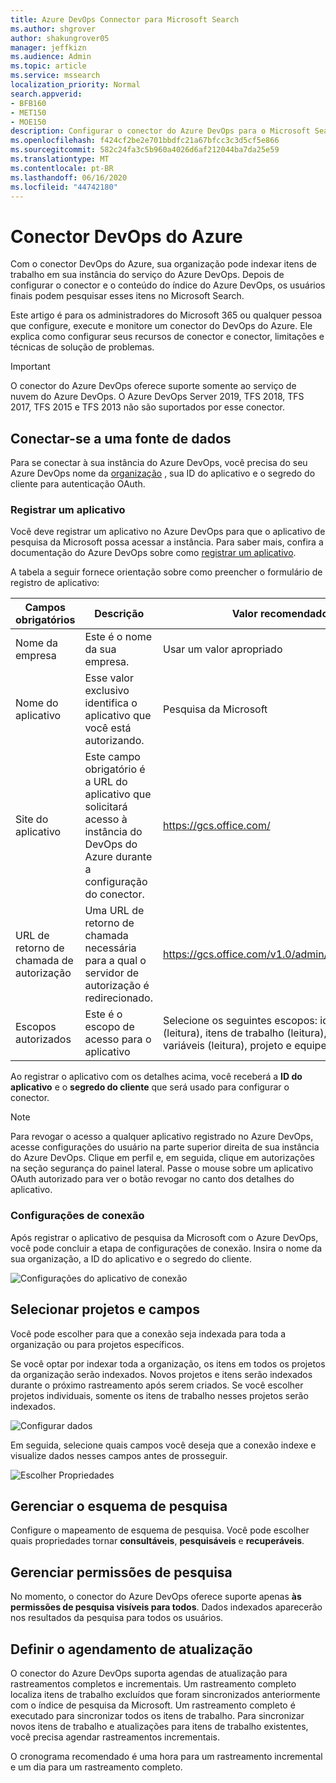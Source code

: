 ```yaml
---
title: Azure DevOps Connector para Microsoft Search
ms.author: shgrover
author: shakungrover05
manager: jeffkizn
ms.audience: Admin
ms.topic: article
ms.service: mssearch
localization_priority: Normal
search.appverid:
- BFB160
- MET150
- MOE150
description: Configurar o conector do Azure DevOps para o Microsoft Search
ms.openlocfilehash: f424cf2be2e701bbdfc21a67bfcc3c3d5cf5e866
ms.sourcegitcommit: 582c24fa3c5b960a4026d6af212044ba7da25e59
ms.translationtype: MT
ms.contentlocale: pt-BR
ms.lasthandoff: 06/16/2020
ms.locfileid: "44742180"
---
```

# <a name="azure-devops-connector"></a>Conector DevOps do Azure

Com o conector DevOps do Azure, sua organização pode indexar itens de trabalho em sua instância do serviço do Azure DevOps. Depois de configurar o conector e o conteúdo do índice do Azure DevOps, os usuários finais podem pesquisar esses itens no Microsoft Search.

Este artigo é para os administradores do Microsoft 365 ou qualquer pessoa que configure, execute e monitore um conector do DevOps do Azure. Ele explica como configurar seus recursos de conector e conector, limitações e técnicas de solução de problemas.

>[!IMPORTANT]
>O conector do Azure DevOps oferece suporte somente ao serviço de nuvem do Azure DevOps. O Azure DevOps Server 2019, TFS 2018, TFS 2017, TFS 2015 e TFS 2013 não são suportados por esse conector.

## <a name="connect-to-a-data-source"></a>Conectar-se a uma fonte de dados

Para se conectar à sua instância do Azure DevOps, você precisa do seu Azure DevOps nome da [organização](https://docs.microsoft.com/azure/devops/organizations/accounts/create-organization) , sua ID do aplicativo e o segredo do cliente para autenticação OAuth.

### <a name="register-an-app"></a>Registrar um aplicativo

Você deve registrar um aplicativo no Azure DevOps para que o aplicativo de pesquisa da Microsoft possa acessar a instância. Para saber mais, confira a documentação do Azure DevOps sobre como [registrar um aplicativo](https://docs.microsoft.com/azure/devops/integrate/get-started/authentication/oauth?view=azure-devops#register-your-app).

A tabela a seguir fornece orientação sobre como preencher o formulário de registro de aplicativo:

 **Campos obrigatórios** | **Descrição**      | **Valor recomendado**
--- | --- | ---
| Nome da empresa         | Este é o nome da sua empresa. | Usar um valor apropriado   |
| Nome do aplicativo     | Esse valor exclusivo identifica o aplicativo que você está autorizando.    | Pesquisa da Microsoft     |
| Site do aplicativo  | Este campo obrigatório é a URL do aplicativo que solicitará acesso à instância do DevOps do Azure durante a configuração do conector.  | <https://gcs.office.com/>                |
| URL de retorno de chamada de autorização        | Uma URL de retorno de chamada necessária para a qual o servidor de autorização é redirecionado. | <https://gcs.office.com/v1.0/admin/oauth/callback>|
| Escopos autorizados | Este é o escopo de acesso para o aplicativo | Selecione os seguintes escopos: identidade (leitura), itens de trabalho (leitura), grupos de variáveis (leitura), projeto e equipe (leitura)|

Ao registrar o aplicativo com os detalhes acima, você receberá a **ID do aplicativo** e o **segredo do cliente** que será usado para configurar o conector.

>[!NOTE]
>Para revogar o acesso a qualquer aplicativo registrado no Azure DevOps, acesse configurações do usuário na parte superior direita de sua instância do Azure DevOps. Clique em perfil e, em seguida, clique em autorizações na seção segurança do painel lateral. Passe o mouse sobre um aplicativo OAuth autorizado para ver o botão revogar no canto dos detalhes do aplicativo.

### <a name="connection-settings"></a>Configurações de conexão

Após registrar o aplicativo de pesquisa da Microsoft com o Azure DevOps, você pode concluir a etapa de configurações de conexão. Insira o nome da sua organização, a ID do aplicativo e o segredo do cliente.

![Configurações do aplicativo de conexão](media/ADO_Connection_settings_2.png)

## <a name="select-projects-and-fields"></a>Selecionar projetos e campos

Você pode escolher para que a conexão seja indexada para toda a organização ou para projetos específicos.

Se você optar por indexar toda a organização, os itens em todos os projetos da organização serão indexados. Novos projetos e itens serão indexados durante o próximo rastreamento após serem criados. Se você escolher projetos individuais, somente os itens de trabalho nesses projetos serão indexados.

![Configurar dados](media/ADO_Configure_data.png)

Em seguida, selecione quais campos você deseja que a conexão indexe e visualize dados nesses campos antes de prosseguir.

![Escolher Propriedades](media/ADO_choose_properties.png)

## <a name="manage-the-search-schema"></a>Gerenciar o esquema de pesquisa

Configure o mapeamento de esquema de pesquisa. Você pode escolher quais propriedades tornar **consultáveis**, **pesquisáveis** e **recuperáveis**.

## <a name="manage-search-permissions"></a>Gerenciar permissões de pesquisa

No momento, o conector do Azure DevOps oferece suporte apenas **às permissões de pesquisa visíveis para todos**. Dados indexados aparecerão nos resultados da pesquisa para todos os usuários.

## <a name="set-the-refresh-schedule"></a>Definir o agendamento de atualização

O conector do Azure DevOps suporta agendas de atualização para rastreamentos completos e incrementais. Um rastreamento completo localiza itens de trabalho excluídos que foram sincronizados anteriormente com o índice de pesquisa da Microsoft. Um rastreamento completo é executado para sincronizar todos os itens de trabalho. Para sincronizar novos itens de trabalho e atualizações para itens de trabalho existentes, você precisa agendar rastreamentos incrementais.

O cronograma recomendado é uma hora para um rastreamento incremental e um dia para um rastreamento completo.
